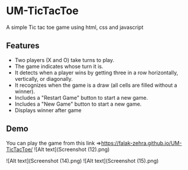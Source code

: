 # UM-TicTacToe
A simple Tic tac toe game using html, css and javascript
## Features

- Two players (X and O) take turns to play.
- The game indicates whose turn it is.
- It detects when a player wins by getting three in a row horizontally, vertically, or diagonally.
- It recognizes when the game is a draw (all cells are filled without a winner).
- Includes a "Restart Game" button to start a new game.
-  Includes a "New Game" button to start a new game.
-  Displays winner after game

## Demo

You can play the game from this link =>https://falak-zehra.github.io/UM-TicTacToe/
![Alt text](Screenshot (12).png)

![Alt text](Screenshot (14).png)
![Alt text](Screenshot (15).png)





